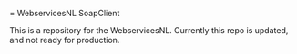= WebservicesNL SoapClient

This is a repository for the WebservicesNL. Currently this repo is updated, and not ready for production.
